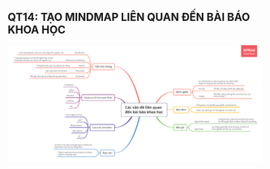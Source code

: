 <h2>
QT14: TẠO MINDMAP LIÊN QUAN ĐẾN BÀI BÁO KHOA HỌC
</h2>

![img](https://raw.githubusercontent.com/KicksxNPQ/CS519.L21.KHTN/master/images/QT14.png)
